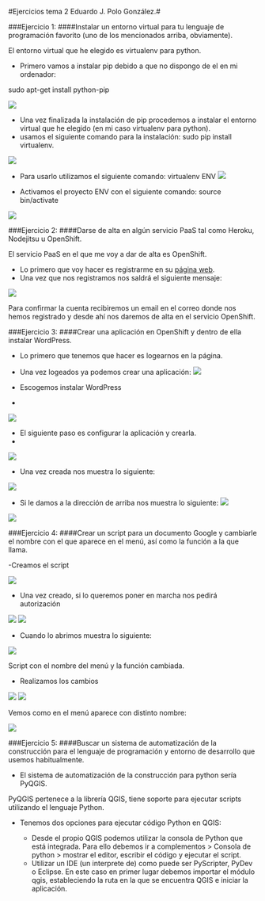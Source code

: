#Ejercicios tema 2 Eduardo J. Polo González.#

###Ejercicio 1:
####Instalar un entorno virtual para tu lenguaje de programación favorito (uno de los mencionados arriba, obviamente).

El entorno virtual que he elegido es virtualenv para python.

- Primero vamos a instalar pip debido a que no dispongo de el en mi ordenador:

sudo apt-get install python-pip

![](./capturas2/1.png)

- Una vez finalizada la instalación de pip procedemos a instalar el entorno virtual que he elegido (en mi caso virtualenv para python).
- usamos el siguiente comando para la instalación: sudo pip install virtualenv.

![](./capturas2/2.png)

- Para usarlo utilizamos el siguiente comando: virtualenv ENV
![](./capturas2/3.png)

- Activamos el proyecto ENV con el siguiente comando: source bin/activate

![](./capturas2/4.png)

###Ejercicio 2:
####Darse de alta en algún servicio PaaS tal como Heroku, Nodejitsu u OpenShift.

El servicio PaaS en el que me voy a dar de alta es OpenShift.

- Lo primero que voy hacer es registrarme en su [página web](https://www.openshift.com).
- Una vez que nos registramos nos saldrá el siguiente mensaje:

![](./capturas2/5.png)

Para confirmar la cuenta recibiremos un email en el correo donde nos hemos registrado y desde ahí nos daremos de alta en el servicio OpenShift.

###Ejercicio 3:
####Crear una aplicación en OpenShift y dentro de ella instalar WordPress. 

-	Lo primero que tenemos que hacer es logearnos en la página.
-	Una vez logeados ya podemos crear una aplicación:
![](./capturas2/6.png)

-	Escogemos instalar WordPress
-	
![](./capturas2/7.png)

-	El siguiente paso es configurar la aplicación y crearla.
-	
![](./capturas2/8.png)

-	Una vez creada nos muestra lo siguiente:

![](./capturas2/15.png)

- Si le damos a la dirección de arriba nos muestra lo siguiente:
![](./capturas2/13.png)

![](./capturas2/16.png)

###Ejercicio 4:
####Crear un script para un documento Google y cambiarle el nombre con el que aparece en el menú, así como la función a la que llama. 

-Creamos el script

![](./capturas2/10.png)

- Una vez creado, si lo queremos poner en marcha nos pedirá autorización

![](./capturas2/11.png)
![](./capturas2/12.png)

- Cuando lo abrimos muestra lo siguiente:

![](./capturas2/14.png)

Script con el nombre del menú y la función cambiada.

-	Realizamos los cambios

![](./capturas2/17.png)
![](./capturas2/18.png)

Vemos como en el menú aparece con distinto nombre:

![](./capturas2/19.png)

###Ejercicio 5:
####Buscar un sistema de automatización de la construcción para el lenguaje de programación y entorno de desarrollo que usemos habitualmente.

- El sistema de automatización de la construcción para python sería PyQGIS.

PyQGIS pertenece a la librería QGIS, tiene soporte para ejecutar scripts utilizando el lenguaje Python.

- Tenemos dos opciones para ejecutar código Python en QGIS:

   - Desde el propio QGIS podemos utilizar la consola de Python que está integrada. Para ello debemos ir a complementos > Consola de python > mostrar el editor, escribir el código y ejecutar el script.
   - Utilizar un IDE (un interprete de) como puede ser PyScripter, PyDev o Eclipse. En este caso en primer lugar debemos  importar el módulo qgis, estableciendo la ruta en la que se encuentra QGIS e iniciar la aplicación.

